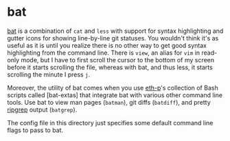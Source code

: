 # bat

[bat] is a combination of `cat` and `less` with support for syntax highlighting and gutter icons for showing line-by-line git statuses.
You wouldn't think it's as useful as it is until you realize there is no other way to get good syntax highlighting from the command
line. There is `view`, an alias for `vim` in read-only mode, but I have to first scroll the cursor to the bottom of my screen before
it starts scrolling the file, whereas with bat, and thus less, it starts scrolling the minute I press `j`.

Moreover, the utility of bat comes when you use [eth-p]'s collection of Bash scripts called [bat-extas] that integrate bat with
various other command line tools. Use bat to view man pages (`batman`), git diffs (`batdiff`), and pretty
[ripgrep](../com.github.burntsushi/Ripgrep/README.md) output (`batgrep`).

The config file in this directory just specifies some default command line flags to pass to bat.

[bat]: https://github.com/sharkdp/bat
[eth-p]: https://github.com/eth-p
[bat-extras]: https://github.com/eth-p/bat-extras
